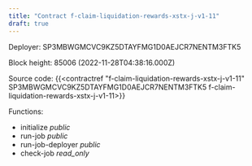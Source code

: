 ```yaml
---
title: "Contract f-claim-liquidation-rewards-xstx-j-v1-11"
draft: true
---
```

Deployer: SP3MBWGMCVC9KZ5DTAYFMG1D0AEJCR7NENTM3FTK5


 



Block height: 85006 (2022-11-28T04:38:16.000Z)

Source code: {{<contractref "f-claim-liquidation-rewards-xstx-j-v1-11" SP3MBWGMCVC9KZ5DTAYFMG1D0AEJCR7NENTM3FTK5 f-claim-liquidation-rewards-xstx-j-v1-11>}}

Functions:

* initialize _public_
* run-job _public_
* run-job-deployer _public_
* check-job _read_only_
